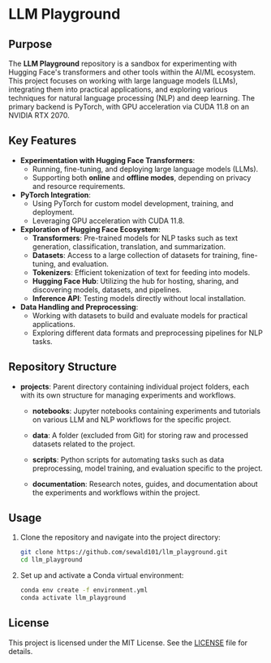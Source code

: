 # LLM Playground

## Purpose

The **LLM Playground** repository is a sandbox for experimenting with Hugging Face's transformers and other tools within the AI/ML ecosystem. This project focuses on working with large language models (LLMs), integrating them into practical applications, and exploring various techniques for natural language processing (NLP) and deep learning. The primary backend is PyTorch, with GPU acceleration via CUDA 11.8 on an NVIDIA RTX 2070.

## Key Features

- **Experimentation with Hugging Face Transformers**:
  - Running, fine-tuning, and deploying large language models (LLMs).
  - Supporting both **online** and **offline modes**, depending on privacy and resource requirements.
- **PyTorch Integration**:
  - Using PyTorch for custom model development, training, and deployment.
  - Leveraging GPU acceleration with CUDA 11.8.
- **Exploration of Hugging Face Ecosystem**:
  - **Transformers**: Pre-trained models for NLP tasks such as text generation, classification, translation, and summarization.
  - **Datasets**: Access to a large collection of datasets for training, fine-tuning, and evaluation.
  - **Tokenizers**: Efficient tokenization of text for feeding into models.
  - **Hugging Face Hub**: Utilizing the hub for hosting, sharing, and discovering models, datasets, and pipelines.
  - **Inference API**: Testing models directly without local installation.
- **Data Handling and Preprocessing**:
  - Working with datasets to build and evaluate models for practical applications.
  - Exploring different data formats and preprocessing pipelines for NLP tasks.

## Repository Structure

- **projects**: Parent directory containing individual project folders, each with its own structure for managing experiments and workflows.

  - **notebooks**: Jupyter notebooks containing experiments and tutorials on various LLM and NLP workflows for the specific project.
  
  - **data**: A folder (excluded from Git) for storing raw and processed datasets related to the project.
  
  - **scripts**: Python scripts for automating tasks such as data preprocessing, model training, and evaluation specific to the project.
  
  - **documentation**: Research notes, guides, and documentation about the experiments and workflows within the project.


## Usage

1. Clone the repository and navigate into the project directory:

   ```bash
   git clone https://github.com/sewald101/llm_playground.git
   cd llm_playground
2. Set up and activate a Conda virtual environment:

   ```bash
   conda env create -f environment.yml
   conda activate llm_playground
## License

This project is licensed under the MIT License. See the [LICENSE](https://opensource.org/licenses/MIT) file for details.

